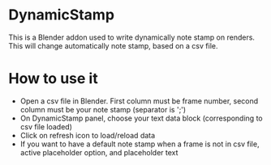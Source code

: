 # DynamicStamp

This is a Blender addon used to write dynamically note stamp on renders. This will change automatically note stamp, based on a csv file.

# How to use it

*  Open a csv file in Blender. First column must be frame number, second column must be your note stamp (separator is ';')
*  On DynamicStamp panel, choose your text data block (corresponding to csv file loaded)
*  Click on refresh icon to load/reload data
*  If you want to have a default note stamp when a frame is not in csv file, active placeholder option, and placeholder text
